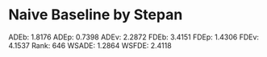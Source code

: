 # Naive Baseline by Stepan

ADEb: 1.8176
ADEp: 0.7398
ADEv: 2.2872
FDEb: 3.4151
FDEp: 1.4306
FDEv: 4.1537
Rank: 646
WSADE: 1.2864
WSFDE: 2.4118